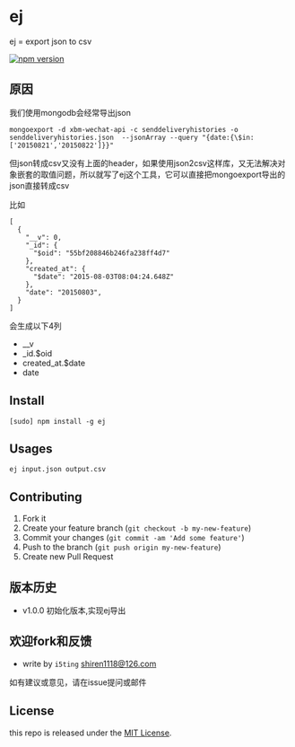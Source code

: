 # ej

ej = export json to csv

[![npm version](https://badge.fury.io/js/ej.svg)](http://badge.fury.io/js/ej)


## 原因

我们使用mongodb会经常导出json

    mongoexport -d xbm-wechat-api -c senddeliveryhistories -o senddeliveryhistories.json  --jsonArray --query "{date:{\$in:['20150821','20150822']}}"

但json转成csv又没有上面的header，如果使用json2csv这样库，又无法解决对象嵌套的取值问题，所以就写了ej这个工具，它可以直接把mongoexport导出的json直接转成csv

比如

```
[
  {
    "__v": 0,
    "_id": {
      "$oid": "55bf208846b246fa238ff4d7"
    },
    "created_at": {
      "$date": "2015-08-03T08:04:24.648Z"
    },
    "date": "20150803",
  }
]
```

会生成以下4列

- __v
- _id.$oid
- created_at.$date
- date

## Install

    [sudo] npm install -g ej
    
## Usages

    ej input.json output.csv

## Contributing

1. Fork it
2. Create your feature branch (`git checkout -b my-new-feature`)
3. Commit your changes (`git commit -am 'Add some feature'`)
4. Push to the branch (`git push origin my-new-feature`)
5. Create new Pull Request

## 版本历史

- v1.0.0 初始化版本,实现ej导出

## 欢迎fork和反馈

- write by `i5ting` shiren1118@126.com

如有建议或意见，请在issue提问或邮件

## License

this repo is released under the [MIT
License](http://www.opensource.org/licenses/MIT).
